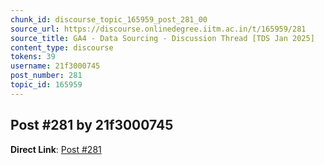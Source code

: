 ```yaml
---
chunk_id: discourse_topic_165959_post_281_00
source_url: https://discourse.onlinedegree.iitm.ac.in/t/165959/281
source_title: GA4 - Data Sourcing - Discussion Thread [TDS Jan 2025]
content_type: discourse
tokens: 39
username: 21f3000745
post_number: 281
topic_id: 165959
---
```


## Post #281 by 21f3000745

**Direct Link**: [Post #281](https://discourse.onlinedegree.iitm.ac.in/t/165959/281)

